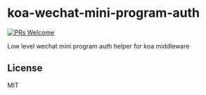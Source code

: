 # koa-wechat-mini-program-auth

[![PRs Welcome](https://img.shields.io/badge/PRs-welcome-brightgreen.svg)](http://makeapullrequest.com)

Low level wechat mini program auth helper for koa middleware

## License

MIT
